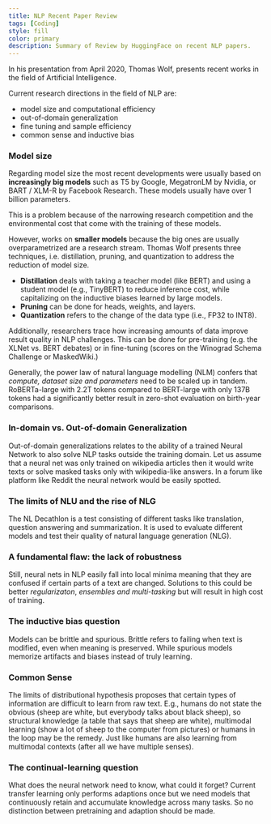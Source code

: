 ```yaml
---
title: NLP Recent Paper Review
tags: [Coding]
style: fill
color: primary
description: Summary of Review by HuggingFace on recent NLP papers.
---
```


In his presentation from April 2020, Thomas Wolf, presents recent works in the field of Artificial Intelligence.

Current research directions in the field of NLP are:

- model size and computational efficiency
- out-of-domain generalization
- fine tuning and sample efficiency
- common sense and inductive bias

### Model size

Regarding model size the most recent developments were usually based on __increasingly big models__ such as T5 by Google, MegatronLM by Nvidia, or BART / XLM-R by Facebook Research. These models usually have over 1 billion parameters.

This is a problem because of the narrowing research competition and the environmental cost that come with the training of these models.

However, works on __smaller models__ because the big ones are usually overparametrized are a research stream. Thomas Wolf presents three techniques, i.e. distillation, pruning, and quantization to address the reduction of model size.
- __Distillation__ deals with taking a teacher model (like BERT) and using a student model (e.g., TinyBERT) to reduce inference cost, while capitalizing on the inductive biases learned by large models.
- __Pruning__ can be done for heads, weights, and layers.
- __Quantization__ refers to the change of the data type (i.e., FP32 to INT8).

Additionally, researchers trace how increasing amounts of data improve result quality in NLP challenges. This can be done for pre-training (e.g. the XLNet vs. BERT debates) or in fine-tuning (scores on the Winograd Schema Challenge or MaskedWiki.)

Generally, the power law of natural language modelling (NLM) confers that *compute, dataset size and parameters* need to be scaled up in tandem. RoBERTa-large with 2.2T tokens compared to BERT-large with only 137B tokens had a significantly better result in zero-shot evaluation on birth-year comparisons.

### In-domain vs. Out-of-domain Generalization

Out-of-domain generalizations relates to the ability of a trained Neural Network to also solve NLP tasks outside the training domain. Let us assume that a neural net was only trained on wikipedia articles then it would write texts or solve masked tasks only with wikipedia-like answers. In a forum like platform like Reddit the neural network would be easily spotted.

### The limits of NLU and the rise of NLG

The NL Decathlon is a test consisting of different tasks like translation, question answering and summarization. It is used to evaluate different models and test their quality of natural language generation (NLG).

### A fundamental flaw: the lack of robustness

Still, neural nets in NLP easily fall into local minima meaning that they are confused if certain parts of a text are changed. Solutions to this could be better *regularizaton*, *ensembles and multi-tasking* but will result in high cost of training.

### The inductive bias question

Models can be brittle and spurious. Brittle refers to failing when text is modified, even when meaning is preserved. While spurious models memorize artifacts and biases instead of truly learning.

### Common Sense

The limits of distributional hypothesis proposes that certain types of information are difficult to learn from raw text. E.g., humans do not state the obvious (sheep are white, but everybody talks about black sheep), so structural knowledge (a table that says that sheep are white), multimodal learning (show a lot of sheep to the computer from pictures) or humans in the loop may be the remedy. Just like humans are also learning from multimodal contexts (after all we have multiple senses).

### The continual-learning question

What does the neural network need to know, what could it forget? Current transfer learning only performs adaptions once but we need models that continuously retain and accumulate knowledge across many tasks. So no distinction between pretraining and adaption should be made.
